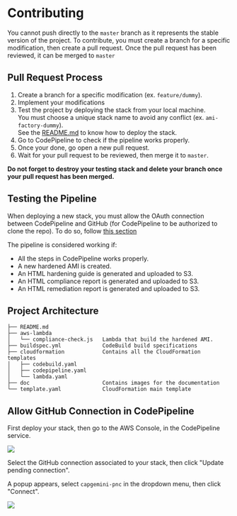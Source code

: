 # Contributing

You cannot push directly to the `master` branch as it represents the stable version of the project.
To contribute, you must create a branch for a specific modification, then create a pull request.
Once the pull request has been reviewed, it can be merged to `master`

## Pull Request Process

1. Create a branch for a specific modification (ex. `feature/dummy`).
2. Implement your modifications
3. Test the project by deploying the stack from your local machine.  
You must choose a unique stack name to avoid any conflict (ex. `ami-factory-dummy`).  
See the [README.md](https://github.com/capgemini-pnc/ami-factory/blob/master/README.md) to know how to deploy the stack.
5. Go to CodePipeline to check if the pipeline works properly.
6. Once your done, go open a new pull request.
7. Wait for your pull request to be reviewed, then merge it to `master`.

**Do not forget to destroy your testing stack and delete your branch once your pull request has been merged.**

## Testing the Pipeline

When deploying a new stack, you must allow the OAuth connection between CodePipeline and GitHub (for CodePipeline to be authorized to clone the repo).
To do so, follow [this section](#allow-github-connection-in-codepipeline)

The pipeline is considered working if:
- All the steps in CodePipeline works properly.
- A new hardened AMI is created.
- An HTML hardening guide is generated and uploaded to S3.
- An HTML compliance report is generated and uploaded to S3.
- An HTML remediation report is generated and uploaded to S3.

## Project Architecture

```
├── README.md
├── aws-lambda
│   └── compliance-check.js   Lambda that build the hardened AMI.
├── buildspec.yml             CodeBuild build specifications
├── cloudformation            Contains all the CloudFormation templates
│   ├── codebuild.yaml
│   ├── codepipeline.yaml
│   └── lambda.yaml
├── doc                       Contains images for the documentation
└── template.yaml             CloudFormation main template
```

## Allow GitHub Connection in CodePipeline

First deploy your stack, then go to the AWS Console, in the CodePipeline service.

![](https://github.com/capgemini-pnc/ami-factory/blob/3557eef287109ff8b2120523264a732d3ecd8192/doc/codepipeline-github-connection.png)

Select the GitHub connection associated to your stack, then click "Update pending connection".

A popup appears, select `capgemini-pnc` in the dropdown menu, then click "Connect".

![](https://github.com/capgemini-pnc/ami-factory/blob/2e9e16dfd1586c6b9cb1531ed4498d207cf682fb/doc/codepipeline-github-app.png)
